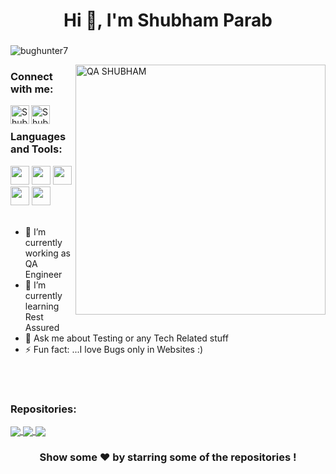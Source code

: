 <h1 align="center">Hi 👋, I'm Shubham Parab</h1>
<h3 align="center"></h3>
<p align="left"> <img src="https://komarev.com/ghpvc/?username=bughunter7&label=Views&color=blue&style=plastic" alt="bughunter7" /> </p>
<img src="/QA.gif" width="400px" alt="QA SHUBHAM" align="right">
<h3 align="left">Connect with me:</h3>
<a href="https://www.linkedin.com/in/shubham-parab-152a82147/">
  <img align="left" alt="Shubham's Linkdein" width="30px" src="https://cdn.jsdelivr.net/npm/simple-icons@v3/icons/linkedin.svg" />
</a>
<a href="https://github.com/bughunter7">
  <img align="left" alt="Shubham's Github" width="30px" src="https://cdn.jsdelivr.net/npm/simple-icons@v3/icons/github.svg" />
</a></br>
<h3 align="left">Languages and Tools:</h3>
<code><img height="30" src="https://cdn.vox-cdn.com/thumbor/_AobZZDt_RVStktVR7mUZpBkovc=/0x0:640x427/1200x800/filters:focal(0x0:640x427)/cdn.vox-cdn.com/assets/1087137/java_logo_640.jpg"></code>
<code><img height="30" src="https://www.selenium.dev/images/selenium_logo_square_green.png"></code>
<code><img height="30" src="https://blog.knoldus.com/wp-content/uploads/2020/04/Blog9_featureImage.png"></code>
<code><img height="30" src="https://huddle.eurostarsoftwaretesting.com/wp-content/uploads/2018/10/pm-logo-vert.png"></code>
<code><img height="30" src="https://miro.medium.com/max/3306/1*_wxvYQ3bmLZBk31PIZihfA.png"></code>
</br>
</br>


- 🔭 I’m currently working as QA Engineer
- 🌱 I’m currently learning Rest Assured
- 💬 Ask me about Testing or any Tech Related stuff
- ⚡ Fun fact: ...I love Bugs only in Websites :)
</br>









</br>
<h3 align="left">Repositories:</h3>
<a href="https://github.com/bughunter7/CucumberFrameworkJunitDemo">
  <img align="center" src="https://github-readme-stats.vercel.app/api/pin/?username=bughunter7&repo=CucumberFrameworkJunitDemo&theme=dark" />

</a>
<a href="https://github.com/bughunter7/CucumberFrameworkTestngDemo">
  <img align="center" src="https://github-readme-stats.vercel.app/api/pin/?username=bughunter7&repo=CucumberFrameworkTestngDemo&theme=dark" />

</a>

<a href="https://github.com/bughunter7/API_Testing_Using_Postman">
  <img align="center" src="https://github-readme-stats.vercel.app/api/pin/?username=bughunter7&repo=API_Testing_Using_Postman&theme=dark" />

</a>

<div align="center">

### Show some ❤️ by starring some of the repositories !

</div>

